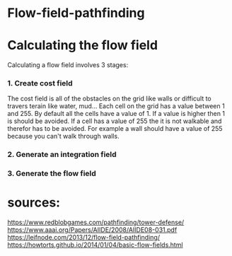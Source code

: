 # Flow-field-pathfinding
# Calculating the flow field
Calculating a flow field involves 3 stages: <br>
### 1. Create cost field
The cost field is all of the obstacles on the grid like walls or difficult to travers terain like water, mud...
Each cell on the grid has a value between 1 and 255. By default all the cells have a value of 1. If a value is higher then 1 is should be avoided. If a cell has a value of 255 the it is not walkable and therefor has to be avoided. For example a wall should have a value of 255 because you can't walk through walls.
### 2. Generate an integration field

### 3. Generate the flow field
# sources:
https://www.redblobgames.com/pathfinding/tower-defense/ <br>
https://www.aaai.org/Papers/AIIDE/2008/AIIDE08-031.pdf <br>
https://leifnode.com/2013/12/flow-field-pathfinding/ <br>
https://howtorts.github.io/2014/01/04/basic-flow-fields.html <br>
